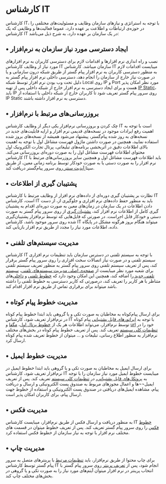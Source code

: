 

# کارشناس IT

کارشناس IT، با توجه به استراتژی و نیازهای سازمان وظایف و مسئولیت‌های مختلفی  را در حوزه‌ی ارتباطات و اطلاعت بر عهده دارد، عموما  فعالیت‌ها و وظایفی که یک کارشناس IT در یک سازمان بر عهده دارد، به شرح ذیل می‌باشد:

## •	ایجاد دسترسی مورد نیاز سازمان به نرم‌افزار 

نصب و راه اندازی نرم افزارها و اقدامات لازم برای دسترسی کاربران به نرم افزارهای مورد نیاز از وظایف کارشناس IT  سازمان میباشد. کارشناس IT  میبایست اقدامات لازم به منظور دسترسی کاربران به نرم افزار پیام گستر از طریق شبکه درون سازمانی و یا در صورت نیاز خارج از سازمان را انجام دهد، دسترسی داخلی نرم افزار پیام گستر به دلیل تحت وب بودن نرم افزار توسط شبکه Local روی IP و Port مورد نظر امکان پذیر هست و برای ایجاد دسترسی به نرم افزار خارج از شبکه داخلی پس از تهیه [IP Static](http://septadocs.1st.co.com/payamgostar/documents/%D8%AA%D9%86%D8%B8%DB%8C%D9%85%D8%A7%D8%AA-%D8%A2%DB%8C-%D9%BE%DB%8C-%D9%BE%D8%A7%D8%A8%D9%84%DB%8C%DA%A9?selectedId=9fa9f8b5-090e-4c71-b6e6-08d971bffc8f&menuItemType=3&versionId= "IP Static")، باید IP روی سرور پیام گستر تعریف شود تا کاربران خارج از شبکه داخلی با استفاده از IP Static دسترسی به نرم افزار داشته باشند.

## •	بروزرسانی‌های مرتبط با نرم‌افزار 

چک کردن و بروزرسانی نرم‌افزار یکی دیگر از وظایف کارشناس IT است با توجه به اهمیت رفع ایرادات موجود در نسخه‌های قدیمی نرم افزار و ارایه قابلیت‌های جدید در نسخه‌های به روز شده پیام‌گستر، پیشنهاد می‌شود همیشه از نسخه‌های بروز شده استفاده نمایید، همچنین در صورت داشتن ماژول فهرست مشاغل اول با توجه به اهمیت بالای اطلاعات دقیق در اثربخشی برنامه‌های تبلیغاتی، پرتال تجارت الکترونیک اول محتوای اطلاعات فهرست مشاغل اول را به صورت دوره‌ای  بروزرسانی می‌کند.
 کارشناس IT باید اطلاعات فهرست مشاغل اول و همچنین سایر بروزرسانی‌های مرتبط با نرم افزار را به صورت دستی یا به صورت خودکار توسط برنامه زمانی معین، از طریق سپتا[ آپدیت سنتر ](http://septadocs.1st.co.com/payamgostar/documents/%D8%A8%D8%B1%D9%88%D8%B2-%D8%B1%D8%B3%D8%A7%D9%86%DB%8C?selectedId=32ee7f5f-d260-4a6b-542a-08d966729247&menuItemType=1&versionId= " آپدیت سنتر ")روی سرور پیام‌گستر دریافت کند.

## •	پشتیبان گیری از اطلاعات

نظارت بر پشتیبان گیری دوره‌ای از داده‌های نرم افزار از وظایف مرتبط با کارشناس IT است، کارشناس IT  باید به منظور حفظ داده‌های نرم افزاری و جلوگیری از، از دست دادن اطلاعات در یک سازمان در زمان‌های معین به صورت دوره‌ای اقدام به پشتیبان گیری کامل از اطلاعات نرم افزار کند، [پشتیبان گیری](http://septadocs.1st.co.com/payamgostar/documents/%D9%BE%D8%B4%D8%AA%DB%8C%D8%A8%D8%A7%D9%86%E2%80%8C%DA%AF%DB%8C%D8%B1%DB%8C?selectedId=4e19bac1-1fe6-4086-5429-08d966729247&menuItemType=1&versionId= "پشتیبان گیری") از روی سرور پیام گستر به صورت دستی و خودکار قابل اجراست.
در صورتی که فایل‌هایی که توسط نرم‌افزار پشتیبان‌گیری شده روی سرور موجود باشد، کارشناس IT میتواند هنگام بروز هرگونه مشکل در پایگاه داده، اطلاعات مورد نیاز را مجدد از طریق نرم افزار بازیابی کند. 

## •	مدیریت سیستم‌های تلفنی

کارشناس IT  با توجه به سیستم تلفنی در دسترس سازمان باید تنظیمات نرم افزاری سیستم تلفنی و در صورت نیاز اتصالات سخت افزاری را روی سرور پیام گستر برقرار کند، پس از تعریف سیستم تلفنی روی سرور پیام گستر به منظور تعریف سیستم تلفنی برای شعبه مورد نظر میبایست از [صفحه‌ی اصلی مدیریت سیستم‌های تلفنی](http://septadocs.1st.co.com/payamgostar/documents/%D8%B5%D9%81%D8%AD%D9%87%E2%80%8C%DB%8C-%D8%A7%D8%B5%D9%84%DB%8C-%D9%85%D8%AF%DB%8C%D8%B1%DB%8C%D8%AA-%D8%B3%DB%8C%D8%B3%D8%AA%D9%85%E2%80%8C%D9%87%D8%A7%DB%8C-%D8%AA%D9%84%D9%81%D9%86%DB%8C?selectedId=0d14945b-63ba-4267-5552-08d966729247&menuItemType=1&versionId= "صفحه‌ی اصلی مدیریت سیستم‌های تلفنی")، [سیستم تلفنی جدید ](http://septadocs.1st.co.com/payamgostar/documents/%D8%AA%D8%B9%D8%B1%DB%8C%D9%81-%D8%B3%DB%8C%D8%B3%D8%AA%D9%85-%D8%AA%D9%84%D9%81%D9%86%DB%8C-%D8%AC%D8%AF%DB%8C%D8%AF?selectedId=78625b70-9b2c-4830-5553-08d966729247&menuItemType=1&versionId= "سیستم تلفنی جدید ")را اضافه کند، همچنین این امکان وجود دارد که [خطوط تلفنی](http://septadocs.1st.co.com/payamgostar/documents/%D8%AA%D8%B9%D8%B1%DB%8C%D9%81-%D8%AE%D8%B7%D9%88%D8%B7-%D8%AC%D8%AF%DB%8C%D8%AF?selectedId=f541c0a6-f971-4a19-5554-08d966729247&menuItemType=1&versionId= "خطوط تلفنی") و [داخلی‌](http://septadocs.1st.co.com/payamgostar/documents/%D8%AA%D8%B9%D8%B1%DB%8C%D9%81-%D8%AF%D8%A7%D8%AE%D9%84%DB%8C%E2%80%8C%D9%87%D8%A7?selectedId=dc138a7f-afa5-4366-5555-08d966729247&menuItemType=1&versionId= "داخلی‌")های متناظر با هر کاربر را تعریف کند، درصورتی که کاربر دسترسی به خطوط تلفنی را داشته باشد میتواند برای برقراری تماس از طریق نرم افزار اقدام کند.

## •	مدیریت خطوط پیام کوتاه

برای ارسال پیام‌کوتاه به مخاطبان به صورت تکی و یا گروهی باید ابتدا خطوط پیام کوتاه در نرم‌افزار تعریف شود، کارشناس IT  با توجه به [اپراتورهای قابل پشتیبانی](http://septadocs.1st.co.com/payamgostar/documents/%D9%85%D8%B3%D8%AA%D9%86%D8%AF%D8%A7%D8%AA-%D8%A2%D9%85%D9%88%D8%B2%D8%B4%DB%8C?selectedId=a1dbe416-b043-4d85-f5f7-08d7db063b50&menuItemType=2# "اپراتورهای قابل پشتیبانی") پیام کوتاه توسط نرم‌افزار، می‌تواند اطلاعات هر یک از [خطوط پرتال اول](http://septadocs.1st.co.com/payamgostar/documents/%D8%AE%D8%B7%D9%88%D8%B7-%D9%87%D9%88%D8%B4%D9%85%D9%86%D8%AF-%D9%BE%D8%B1%D8%AA%D8%A7%D9%84-%D8%A7%D9%88%D9%84-?selectedId=5e455d63-6a65-4347-54fc-08d966729247&menuItemType=1&versionId= "خطوط پرتال اول")، [مگفا](http://septadocs.1st.co.com/payamgostar/documents/%D8%AA%D8%B9%D8%B1%DB%8C%D9%81-%D8%AE%D8%B7%D9%88%D8%B7-%D9%85%DA%AF%D9%81%D8%A7?selectedId=032b4334-141d-4fd3-5571-08d966729247&menuItemType=1&versionId= "مگفا") و [url](http://septadocs.1st.co.com/payamgostar/documents/%D8%AA%D8%B9%D8%B1%DB%8C%D9%81-%D8%AE%D8%B7%D9%88%D8%B7-url?selectedId=94a8ba1e-61be-4559-54fb-08d966729247&menuItemType=1&versionId= "url")  خود را در[ تنظیمات کلی سیستم](http://septadocs.1st.co.com/payamgostar/documents/%D8%B5%D9%81%D8%AD%D9%87%E2%80%8C%DB%8C-%D8%A7%D8%B5%D9%84%DB%8C-%D8%AE%D8%B7%D9%88%D8%B7-%D9%BE%DB%8C%D8%A7%D9%85-%DA%A9%D9%88%D8%AA%D8%A7%D9%87?selectedId=c9f1a3d4-c90e-4ad9-54fa-08d966729247&menuItemType=1&versionId= " تنظیمات کلی سیستم") تعریف کند. پس از تعریف خطوط پیام کوتاه در بخش‌های مختلف نرم‌افزار به منظور اطلاع رسانی، تبلیغات و ... میتوان از خطوط تعریف شده پیام کوتاه ارسال کرد.

## •	مدیریت خطوط ایمیل

برای ارسال ایمیل به مخاطبان به صورت تکی و یا گروهی باید ابتدا خطوط ایمیل در نرم‌افزار تعریف شود، کارشناس IT میبایست خطوط ایمیل مورد نیاز سازمان را با توجه به [پروتکل‌های قابل پشتیبانی،](http://septadocs.1st.co.com/payamgostar/documents/%D9%BE%D8%B1%D9%88%D8%AA%DA%A9%D9%84-%D9%87%D8%A7%DB%8C-%D9%82%D8%A7%D8%A8%D9%84-%D9%BE%D8%B4%D8%AA%DB%8C%D8%A8%D8%A7%D9%86%DB%8C-?selectedId=be49fa53-6d3b-4219-5502-08d966729247&menuItemType=1&versionId= "پروتکل‌های قابل پشتیبانی،") در [تنظیمات کلی سیستم](http://septadocs.1st.co.com/payamgostar/documents/%D8%B5%D9%81%D8%AD%D9%87%E2%80%8C%DB%8C-%D8%A7%D8%B5%D9%84%DB%8C-%D8%AE%D8%B7%D9%88%D8%B7-%D8%A7%DB%8C%D9%85%DB%8C%D9%84-?selectedId=ad339ece-754d-45f6-5504-08d966729247&menuItemType=1&versionId= "تنظیمات کلی سیستم") تعریف کند. پس از تعریف ایمیل¬¬ها و اعمال مجوزهای مربوط به صندوق پست الکترونیکی و ارسال و دریافت پیام، مشاهده ایمیل‌های دریافتی در صندوق پست الکترونیکی و استفاده از خطوط جهت ارسال پیام، برای کاربران امکان پذیر است.

## •	مدیریت فکس

به منظور دریافت و ارسال فکس از طریق نرم‌افزار، میبایست کارشناس IT [خطوط فکس](http://septadocs.1st.co.com/payamgostar/documents/%D8%AA%D9%86%D8%B8%DB%8C%D9%85-%D9%81%DA%A9%D8%B3-?selectedId=e407c31e-acca-4901-5506-08d966729247&menuItemType=1&versionId= "خطوط فکس") را روی سرور پیام گستر تعریف کند. پس از تعریف خطوط میتوان در قسمت های مختلف نرم افزار با توجه به نیاز سازمان از خطوط فکس استفاده کرد.


## •	مدیریت چاپ

برای چاپ محتوا از طریق نرم‌افزار، باید [تنظیمات مرتبط](http://septadocs.1st.co.com/payamgostar/documents/%D8%AA%D9%86%D8%B8%DB%8C%D9%85-%D8%B3%D9%BE%D8%AA%D8%A7-%D9%BE%D8%B1%DB%8C%D9%86%D8%AA?selectedId=7213cf12-07fb-4a24-e4f5-08d93ed6ce6f&menuItemType=1&versionId= "تنظیمات مرتبط") با پرینترهای متصل به سرور پیام گستر توسط کارشناس IT انجام شود، پس از [تعریف پرینتر ](http://septadocs.1st.co.com/payamgostar/documents/%D8%AA%D8%B9%D8%B1%DB%8C%D9%81-%D9%BE%D8%B1%DB%8C%D9%86%D8%AA%D8%B1?selectedId=2734846e-0a28-41a5-7cc6-08d93f84fbce&menuItemType=1&versionId= "تعریف پرینتر ")روی سرور پیام گستر با انتخاب پرینتر در نرم افزار میتوان آیتم‌های مورد نیاز را به صورت تکی و یا گروهی در بخش‌های مختلف چاپ کند.
